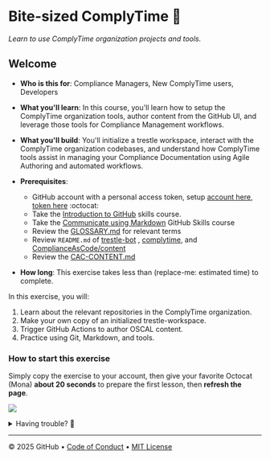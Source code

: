 # Bite-sized ComplyTime 🍮

_Learn to use ComplyTime organization projects and tools._

## Welcome

- **Who is this for**: Compliance Managers, New ComplyTime users, Developers
- **What you'll learn**: In this course, you'll learn how to setup the ComplyTime organization tools, author content from the GitHub UI, and leverage those tools for Compliance Management workflows.
- **What you'll build**: You'll initialize a trestle workspace, interact with the ComplyTime organization codebases, and understand how ComplyTime tools assist in managing your Compliance Documentation using Agile Authoring and automated workflows.

- **Prerequisites**:
  - GitHub account with a personal access token, setup [account here](https://github.com/), [token here](https://docs.github.com/en/authentication/keeping-your-account-and-data-secure/managing-your-personal-access-tokens) :octocat:
  <!-- - Vagrant environment installed and initialized on system - [documented here](https://docs.google.com/presentation/d/1rVhYxrvgYQRaKeBfctjXGg9cz7k_R21frUX-ZitTr8k/edit?slide=id.g30e84f14e68_0_7122#slide=id.g30e84f14e68_0_7122).
    - Git tools installed on system Include the contents of installation in a `.md` file here 🧰
  -->

  - Take the [Introduction to GitHub](https://github.com/skills/introduction-to-github) skills course.
  - Take the [Communicate using Markdown](https://github.com/skills/communicate-using-markdown) GitHub Skills course 
  - Review the [GLOSSARY.md](docs/GLOSSARY.md) for relevant terms 
  - Review `README.md` of [trestle-bot](https://github.com/complytime/trestle-bot) ,  [complytime](https://github.com/complytime/complytime), and [ComplianceAsCode/content](https://github.com/ComplianceAsCode/content/blob/master/README.md)
  - Review the [CAC-CONTENT.md](docs/CAC-CONTENT.md)
- **How long**: This exercise takes less than (replace-me: estimated time) to complete.

In this exercise, you will:
1. Learn about the relevant repositories in the ComplyTime organization.
2. Make your own copy of an initialized trestle-workspace.
3. Trigger GitHub Actions to author OSCAL content. 
4. Practice using Git, Markdown, and tools. 

<!-- 1. Understand the concept of branches, forks, and commit history.
2. Work with Markdown to comment on a pull-request and provide feedback.
3. Create a repository under your namespace.
1. Fork the trestle-bot repository and set the remote upstream.
1. Initialize your trestle-workspace for syncing ComplianceAsCode/content to your OSCAL Content Catalogs, Profiles, and Component Definitions.
-->

### How to start this exercise

Simply copy the exercise to your account, then give your favorite Octocat (Mona) **about 20 seconds** to prepare the first lesson, then **refresh the page**.

<!--  (replace-me: Make sure to edit the URL with proper template_owner, template_name, repo name and description)  -->
[![](https://img.shields.io/badge/Copy%20Exercise-%E2%86%92-1f883d?style=for-the-badge&logo=github&labelColor=197935)](https://github.com/new?template_owner=skills&template_name=exercise-template&owner=%40me&name=skills-<replace-me>&description=Exercise:+Replace+me&visibility=public)

<details>
<summary>Having trouble? 🤷</summary><br/>

When copying the exercise, we recommend the following settings:

- For owner, choose your personal account or an organization to host the repository.

- We recommend creating a public repository, since private repositories will use Actions minutes.

If the exercise isn't ready in 20 seconds, please check the [Actions](../../actions) tab.

- Check to see if a job is running. Sometimes it simply takes a bit longer.

- If the page shows a failed job, please submit an issue. Nice, you found a bug! 🐛

</details>

---

&copy; 2025 GitHub &bull; [Code of Conduct](https://www.contributor-covenant.org/version/2/1/code_of_conduct/code_of_conduct.md) &bull; [MIT License](https://gh.io/mit)
